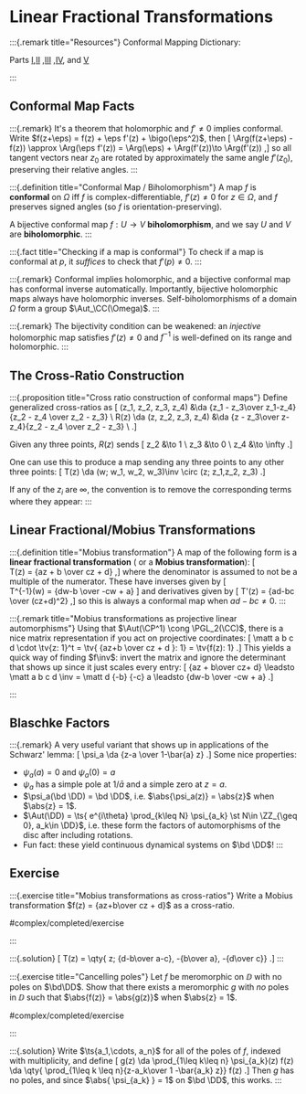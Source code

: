 # Linear Fractional Transformations

:::{.remark title="Resources"}
Conformal Mapping Dictionary:

  Parts [I](http://mathfaculty.fullerton.edu/mathews/c2003/ConformalMapDictionary.1.html),[II](http://mathfaculty.fullerton.edu/mathews/c2003/ConformalMapDictionary.2.html) ,[III](http://mathfaculty.fullerton.edu/mathews/c2003/ConformalMapDictionary.3.html) ,[IV](http://mathfaculty.fullerton.edu/mathews/c2003/ConformalMapDictionary.4.html), and [V](http://mathfaculty.fullerton.edu/mathews/c2003/ConformalMapDictionary.5.html)

:::

## Conformal Map Facts

:::{.remark}
It's a theorem that holomorphic and $f'\neq 0$ implies conformal.
Write $f(z+\eps) = f(z) + \eps f'(z) + \bigo(\eps^2)$, then
\[
\Arg(f(z+\eps) - f(z)) \approx \Arg(\eps f'(z)) = \Arg(\eps) + \Arg(f'(z))\to \Arg(f'(z))
,\]
so all tangent vectors near $z_0$ are rotated by approximately the same angle $f'(z_0)$, preserving their relative angles.
:::

:::{.definition title="Conformal Map / Biholomorphism"}
A map $f$ is **conformal** on $\Omega$ iff $f$ is complex-differentiable, $f'(z)\neq 0$ for $z\in \Omega$, and $f$ preserves signed angles (so $f$ is orientation-preserving).

A bijective conformal map $f:U\to V$ **biholomorphism**, and we say $U$ and $V$ are **biholomorphic**.
:::

:::{.fact title="Checking if a map is conformal"}
To check if a map is conformal at $p$, it *suffices* to check that $f'(p)\neq 0$.
:::

:::{.remark}
Conformal implies holomorphic, and a bijective conformal map has conformal inverse automatically.
Importantly, bijective holomorphic maps always have holomorphic inverses.
Self-biholomorphisms of a domain $\Omega$ form a group $\Aut_\CC(\Omega)$.
:::

:::{.remark}
The bijectivity condition can be weakened: an *injective* holomorphic map satisfies $f'(z) \neq 0$ and $f ^{-1}$ is well-defined on its range and holomorphic.
:::

## The Cross-Ratio Construction

:::{.proposition title="Cross ratio construction of conformal maps"}
Define generalized cross-ratios as
\[
(z_1, z_2, z_3, z_4) &\da {z_1 - z_3\over z_1-z_4}{z_2 - z_4 \over z_2 - z_3} \\
R(z) \da (z, z_2, z_3, z_4) &\da {z - z_3\over z-z_4}{z_2 - z_4 \over z_2 - z_3} \\
.\]

Given any three points, $R(z)$ sends
\[
z_2 &\to 1 \\
z_3 &\to 0 \\
z_4 &\to \infty
.\]


One can use this to produce a map sending any three points to any other three points:
\[
T(z) \da 
(w; w_1, w_2, w_3)\inv
\circ
(z; z_1,z_2, z_3)
.\]

If any of the $z_i$ are $\infty$, the convention is to remove the corresponding terms where they appear:
:::

## Linear Fractional/Mobius Transformations

:::{.definition title="Mobius transformation"}
A map of the following form is a **linear fractional transformation** ( or a **Mobius transformation**):
\[  
T(z) = {az + b \over cz + d}
,\]
where the denominator is assumed to not be a multiple of the numerator.
These have inverses given by
\[  
T^{-1}(w) = {dw-b \over -cw + a}
\]
and derivatives given by
\[
T'(z) = {ad-bc \over (cz+d)^2}
,\]
so this is always a conformal map when $ad-bc\neq 0$.
:::

:::{.remark title="Mobius transformations as projective linear automorphisms"}
Using that $\Aut(\CP^1) \cong \PGL_2(\CC)$, there is a nice matrix representation if you act on projective coordinates:
\[
\matt a b c d \cdot \tv{z: 1}^t = \tv{ {az+b \over cz + d }: 1} = \tv{f(z): 1}
.\]
This yields a quick way of finding $f\inv$: invert the matrix and ignore the determinant that shows up since it just scales every entry:
\[
{az + b\over cz+ d} \leadsto \matt a b c d \inv = \matt d {-b} {-c} a 
\leadsto 
{dw-b \over -cw + a}
.\]

:::

## Blaschke Factors

:::{.remark}
A very useful variant that shows up in applications of the Schwarz' lemma:
\[
\psi_a \da {z-a \over 1-\bar{a} z}
.\]
Some nice properties:

- $\psi_a(a) = 0$ and $\psi_a(0) = a$
- $\psi_a$ has a simple pole at $1/\bar{a}$ and a simple zero at $z=a$.
- $\psi_a(\bd \DD) = \bd \DD$, i.e. $\abs{\psi_a(z)} = \abs{z}$ when $\abs{z} = 1$.
- $\Aut(\DD) = \ts{ e^{i\theta} \prod_{k\leq N} \psi_{a_k} \st N\in \ZZ_{\geq 0}, a_k\in \DD}$, i.e. these form the factors of automorphisms of the disc after including rotations.
- Fun fact: these yield continuous dynamical systems on $\bd \DD$!
:::

## Exercise

:::{.exercise title="Mobius transformations as cross-ratios"}
Write a Mobius transformation $f(z) = {az+b\over cz + d}$ as a cross-ratio.

#complex/completed/exercise

:::

:::{.solution}
\[
T(z) = \qty{ z; {d-b\over a-c}, -{b\over a}, -{d\over c}}
.\]
:::

:::{.exercise title="Cancelling poles"}
Let $f$ be meromorphic on $\DD$ with no poles on $\bd\DD$.
Show that there exists a meromorphic $g$ with *no* poles in $\DD$ such that $\abs{f(z)} = \abs{g(z)}$ when $\abs{z} = 1$.

#complex/completed/exercise

:::

:::{.solution}
Write $\ts{a_1,\cdots, a_n}$ for all of the poles of $f$, indexed with multiplicity, and define
\[
g(z) \da \prod_{1\leq k\leq n} \psi_{a_k}(z) f(z) 
\da \qty{ \prod_{1\leq k \leq n}{z-a_k\over 1 -\bar{a_k} z}} f(z)
.\]
Then $g$ has no poles, and since $\abs{ \psi_{a_k} } = 1$ on $\bd \DD$, this works.
:::

